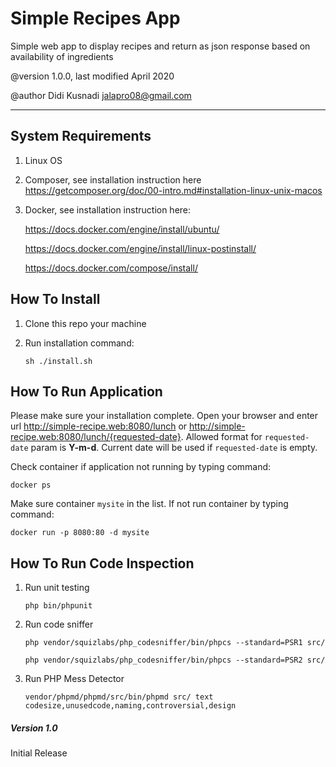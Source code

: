 
# Simple Recipes App

Simple web app to display recipes and return as json response based on availability of ingredients

@version     1.0.0, last modified April 2020

@author      Didi Kusnadi <jalapro08@gmail.com>

---

## System Requirements

1. Linux OS

2. Composer, see installation instruction here https://getcomposer.org/doc/00-intro.md#installation-linux-unix-macos

3. Docker, see installation instruction here:

	https://docs.docker.com/engine/install/ubuntu/

	https://docs.docker.com/engine/install/linux-postinstall/

	https://docs.docker.com/compose/install/ 


## How To Install

1. Clone this repo your machine

2. Run installation command:

	`sh ./install.sh`


## How To Run Application

Please make sure your installation complete. Open your browser and enter url http://simple-recipe.web:8080/lunch or http://simple-recipe.web:8080/lunch/{requested-date}. Allowed format for `requested-date` param is **Y-m-d**. Current date will be used if `requested-date` is empty.

Check container if application not running by typing command:

	docker ps

Make sure container `mysite` in the list. If not run container by typing command:

	docker run -p 8080:80 -d mysite


## How To Run Code Inspection

1. Run unit testing

	`php bin/phpunit`

2. Run code sniffer

	`php vendor/squizlabs/php_codesniffer/bin/phpcs --standard=PSR1 src/`

	`php vendor/squizlabs/php_codesniffer/bin/phpcs --standard=PSR2 src/`

3. Run PHP Mess Detector

	`vendor/phpmd/phpmd/src/bin/phpmd src/ text codesize,unusedcode,naming,controversial,design`


##### Version 1.0

Initial Release